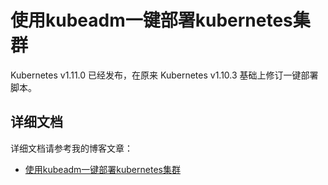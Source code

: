 

# 使用kubeadm一键部署kubernetes集群



Kubernetes v1.11.0 已经发布，在原来 Kubernetes v1.10.3 基础上修订一键部署脚本。



## 详细文档



详细文档请参考我的博客文章：

* [使用kubeadm一键部署kubernetes集群](https://blog.csdn.net/nklinsirui/article/details/80602724)

  